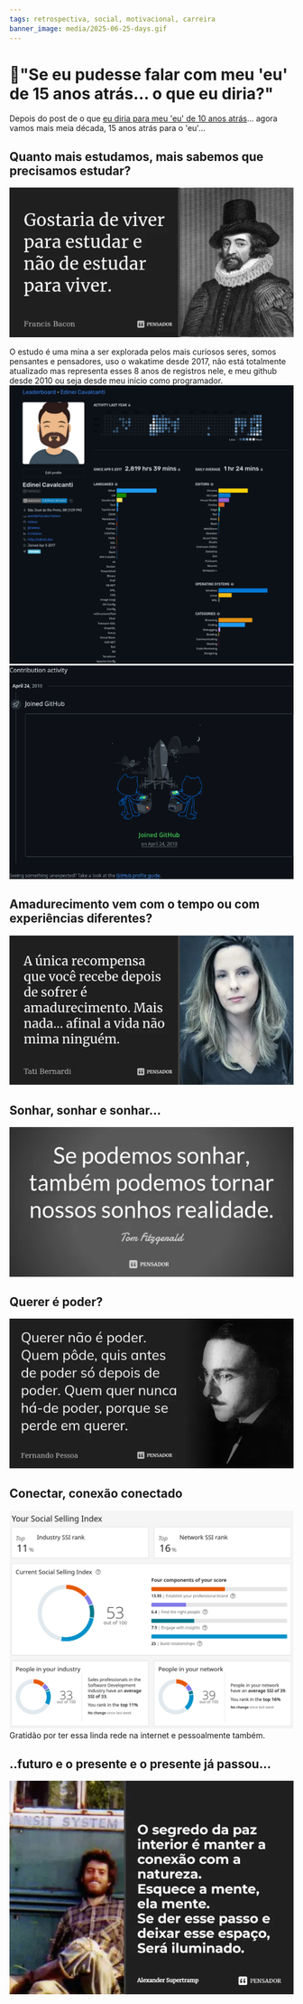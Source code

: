 ```yaml
---
tags: retrospectiva, social, motivacional, carreira
banner_image: media/2025-06-25-days.gif
---
```


# 🔮"Se eu pudesse falar com meu 'eu' de 15 anos atrás… o que eu diria?"

Depois do post de o que [eu diria para meu 'eu' de 10 anos atrás](https://edinei.dev/dez-anos-atras.html)... agora vamos mais meia década, 15 anos atrás para o 'eu'...

## Quanto mais estudamos, mais sabemos que precisamos estudar?
![Gostaria de viver para estudar e não de estudar para viver. Por Francis Bacon](media/2025-06-25-francis-bacon.webp)

O estudo é uma mina a ser explorada pelos mais curiosos seres, somos pensantes e pensadores, uso o wakatime desde 2017, não está totalmente atualizado mas representa esses 8 anos de registros nele, e meu github desde 2010 ou seja desde meu início como programador.
![Wakatime usage chart from 2017 to 2025](media/2025-06-25-wakatime.webp)
![GitHub](media/2025-06-25-github.jpg)

## Amadurecimento vem com o tempo ou com experiências diferentes?
![A única recompensa que você recebe depois de sofrer é amadurecimento. Mais nada... afinal a vida não mima ninguém. Por Tati Bernardi](media/2025-06-25-tati_bernardi.webp)

## Sonhar, sonhar e sonhar...
![Se podemos sonhar, também podemos tornar nossos sonhos realidade. Por Tom Fitzgerald](media/2025-06-25-tom-fitzgerald.webp)

## Querer é poder?
![Querer não é poder. Quem pôde, quis antes de poder só depois de poder. Quem quer nunca há-de poder, porque se perde em querer. Por Fernando Pessoa](media/2025-06-25-fernando-pessoa.webp)

## Conectar, conexão conectado
![Linkedin SSI](media/2025-06-25-ssi.webp)
Gratidão por ter essa linda rede na internet e pessoalmente também.

## ..futuro e o presente e o presente já passou...
![O segredo da paz interior é manter a conexão com a natureza. Esquece a mente, ela mente. Se der esse passo e deixar esse espaço, Será iluminado. Por Alexander Supertramp](media/2025-06-25-alexande-supertramp.webp)
